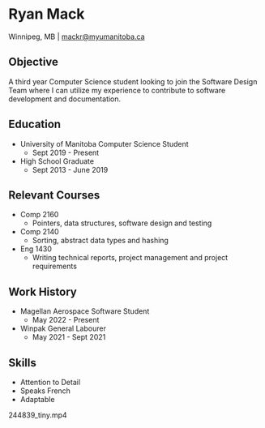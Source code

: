 Ryan Mack
=========
Winnipeg, MB | mackr@myumanitoba.ca 

Objective
---------
A third year Computer Science student looking to join the Software Design Team where I can utilize my experience to contribute to software development and documentation.

Education
---------
- University of Manitoba Computer Science Student
  - Sept 2019 - Present
- High School Graduate
  - Sept 2013 - June 2019

Relevant Courses
---------------
- Comp 2160
  - Pointers, data structures, software design and testing
- Comp 2140
  - Sorting, abstract data types and hashing  
- Eng 1430
  - Writing technical reports, project management and project requirements

Work History
------------
- Magellan Aerospace Software Student
  - May 2022 - Present
- Winpak General Labourer
  - May 2021 - Sept 2021

Skills
------
- Attention to Detail
- Speaks French
- Adaptable
  
244839_tiny.mp4
